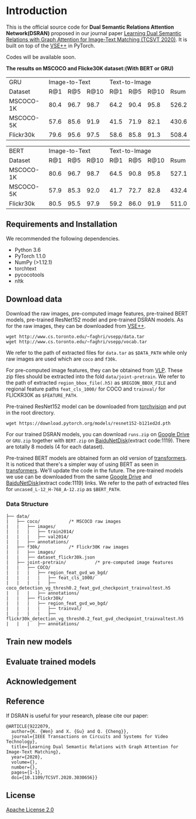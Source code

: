 # Introduction
This is the official source code for **Dual Semantic Relations Attention Network(DSRAN)** proposed in our journal paper [Learning Dual Semantic Relations with Graph Attention for Image-Text Matching (TCSVT 2020)](https://arxiv.org/abs/2010.11550). It is built on top of the [VSE++](https://github.com/fartashf/vsepp) in PyTorch.

Codes will be available soon.

**The results on MSCOCO and Flicke30K dataset:(With BERT or GRU)**
<table>
  <tr>
    <td>GRU</td>
    <td colspan="3">Image-to-Text</td>
    <td colspan="3">Text-to-Image</td>
    <td></td>
  </tr>
  <tr>
    <td>Dataset</td>
    <td>R@1</td>
    <td>R@5</td>
    <td>R@10</td>
    <td>R@1</td>
    <td>R@5</td>
    <td>R@10</td>
    <td>Rsum</td>
  </tr>
  <tr>
    <td>MSCOCO-1K</td>                   
    <td>80.4</td>
    <td>96.7</td>
    <td>98.7</td>
    <td>64.2</td>
    <td>90.4</td>
    <td>95.8</td>
     <td>526.2</td>
  </tr>
  <tr>
    <td>MSCOCO-5K</td>      
    <td>57.6</td>
    <td>85.6</td>
    <td>91.9</td>
    <td>41.5</td>
    <td>71.9</td>
    <td>82.1</td>
     <td>430.6</td>
  </tr>
  <tr>  
    <td>Flickr30k</td>            
    <td>79.6</td>
    <td>95.6</td>
    <td>97.5</td>
    <td>58.6</td>
    <td>85.8</td>
    <td>91.3</td>
    <td>508.4</td>
  </tr>
</table>

<table>
  <tr>
    <td>BERT</td>
    <td colspan="3">Image-to-Text</td>
    <td colspan="3">Text-to-Image</td>
    <td></td>
  </tr>
  <tr>
    <td>Dataset</td>
    <td>R@1</td>
    <td>R@5</td>
    <td>R@10</td>
    <td>R@1</td>
    <td>R@5</td>
    <td>R@10</td>
    <td>Rsum</td>
  </tr>
  <tr>
    <td>MSCOCO-1K</td>       
    <td>80.6</td>
    <td>96.7</td>
    <td>98.7</td>
    <td>64.5</td>
    <td>90.8</td>
    <td>95.8</td>
     <td>527.1</td>
  </tr>
  <tr>
    <td>MSCOCO-5K</td>      
    <td>57.9</td>
    <td>85.3</td>
    <td>92.0</td>
    <td>41.7</td>
    <td>72.7</td>
    <td>82.8</td>
     <td>432.4</td>
  </tr>
  <tr>  
    <td>Flickr30k</td>      
    <td>80.5</td>
    <td>95.5</td>
    <td>97.9</td>
    <td>59.2</td>
    <td>86.0</td>
    <td>91.9</td>
    <td>511.0</td>
  </tr>
</table>

## Requirements and Installation
We recommended the following dependencies.
*  Python 3.6
*  PyTorch 1.1.0
*  NumPy (>1.12.1)
*  torchtext
*  pycocotools
*  nltk

## Download data

Download the raw images, pre-computed image features, pre-trained BERT models, pre-trained ResNet152 model and pre-trained DSRAN models. As for the raw images, they can be downloaded from [VSE++](https://github.com/fartashf/vsepp).

```
wget http://www.cs.toronto.edu/~faghri/vsepp/data.tar
wget http://www.cs.toronto.edu/~faghri/vsepp/vocab.tar
```
We refer to the path of extracted files for `data.tar` as `$DATA_PATH` while only raw images are used which are `coco` and `f30k`.

For pre-computed image features, they can be obtained from [VLP](https://github.com/LuoweiZhou/VLP). These zip files should be extracted into the fold `data/joint-pretrain`. We refer to the path of extracted `region_bbox_file(.h5)` as `$REGION_BBOX_FILE` and regional feature paths `feat_cls_1000/` for COCO and `trainval/` for FLICKR30K as `$FEATURE_PATH`.

Pre-trained ResNet152 model can be downloaded from [torchvision](https://download.pytorch.org/models/resnet152-b121ed2d.pth) and put in the root directory.
```
wget https://download.pytorch.org/models/resnet152-b121ed2d.pth
```
For our trained DSRAN models, you can download `runs.zip` on [Google Drive](https://drive.google.com/drive/folders/1SQiRpO3L8d9QxFSRdk31PZrxRUi3eXyW?usp=sharing) or `GRU.zip` together with `BERT.zip` on [BaiduNetDisk](https://pan.baidu.com/s/1H_iMH-QZETAdHLk03dBREA)(extract code:1119). There are totally 8 models (4 for each dataset).

Pre-trained BERT models are obtained form an old version of [transformers](https://github.com/huggingface/transformers). It is noticed that there's a simpler way of using BERT as seen in [transformers](https://github.com/huggingface/transformers). We'll update the code in the future. The pre-trained models we use can be downloaded from the same [Google Drive](https://drive.google.com/drive/folders/1SQiRpO3L8d9QxFSRdk31PZrxRUi3eXyW?usp=sharing) and [BaiduNetDisk](https://pan.baidu.com/s/1H_iMH-QZETAdHLk03dBREA)(extract code:1119) links. We refer to the path of extracted files for `uncased_L-12_H-768_A-12.zip` as `$BERT_PATH`.  


### Data Structure
```
├── data/
|   ├── coco/           /* MSCOCO raw images
|   |   ├── images/
|   |   |   ├── train2014/
|   |   |   ├── val2014/
|   |   ├── annotations/
|   ├── f30k/           /* Flickr30K raw images
|   |   ├── images/
|   |   ├── dataset_flickr30k.json
|   ├── joint-pretrain/           /* pre-computed image features
|   |   ├── COCO/
|   |   |   ├── region_feat_gvd_wo_bgd/
|   |   |   |   ├── feat_cls_1000/
|   |   |   |   ├── coco_detection_vg_thresh0.2_feat_gvd_checkpoint_trainvaltest.h5
|   |   |   ├── annotations/
|   |   ├── flickr30k/
|   |   |   ├── region_feat_gvd_wo_bgd/
|   |   |   |   ├── trainval/
|   |   |   |   ├── flickr30k_detection_vg_thresh0.2_feat_gvd_checkpoint_trainvaltest.h5
|   |   |   ├── annotations/
```

## Train new models

## Evaluate trained models

## Acknowledgement

## Reference

If DSRAN is useful for your research, please cite our paper:

```
@ARTICLE{9222079,
  author={K. {Wen} and X. {Gu} and Q. {Cheng}},
  journal={IEEE Transactions on Circuits and Systems for Video Technology}, 
  title={Learning Dual Semantic Relations with Graph Attention for Image-Text Matching}, 
  year={2020},
  volume={},
  number={},
  pages={1-1},
  doi={10.1109/TCSVT.2020.3030656}}
```

## License

[Apache License 2.0](http://www.apache.org/licenses/LICENSE-2.0)
